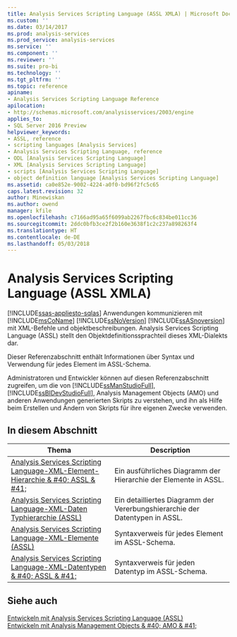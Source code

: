 ```yaml
---
title: Analysis Services Scripting Language (ASSL XMLA) | Microsoft Docs
ms.custom: ''
ms.date: 03/14/2017
ms.prod: analysis-services
ms.prod_service: analysis-services
ms.service: ''
ms.component: ''
ms.reviewer: ''
ms.suite: pro-bi
ms.technology: ''
ms.tgt_pltfrm: ''
ms.topic: reference
apiname:
- Analysis Services Scripting Language Reference
apilocation:
- http://schemas.microsoft.com/analysisservices/2003/engine
applies_to:
- SQL Server 2016 Preview
helpviewer_keywords:
- ASSL, reference
- scripting languages [Analysis Services]
- Analysis Services Scripting Language, reference
- ODL [Analysis Services Scripting Language]
- XML [Analysis Services Scripting Language]
- scripts [Analysis Services Scripting Language]
- object definition language [Analysis Services Scripting Language]
ms.assetid: ca0e852e-9002-4224-a0f0-bd96f2fc5c65
caps.latest.revision: 32
author: Minewiskan
ms.author: owend
manager: kfile
ms.openlocfilehash: c7166ad95a65f6099ab2267fbc6c834be011cc36
ms.sourcegitcommit: 2ddc0bfb3ce2f2b160e3638f1c2c237a898263f4
ms.translationtype: HT
ms.contentlocale: de-DE
ms.lasthandoff: 05/03/2018
---
```

# <a name="analysis-services-scripting-language-assl-for-xmla"></a>Analysis Services Scripting Language (ASSL XMLA)
[!INCLUDE[ssas-appliesto-sqlas](../../includes/ssas-appliesto-sqlas.md)]
  Anwendungen kommunizieren mit [!INCLUDE[msCoName](../../includes/msconame-md.md)] [!INCLUDE[ssNoVersion](../../includes/ssnoversion-md.md)] [!INCLUDE[ssASnoversion](../../includes/ssasnoversion-md.md)] mit XML-Befehle und objektbeschreibungen. Analysis Services Scripting Language (ASSL) stellt den Objektdefinitionssprachteil dieses XML-Dialekts dar.  
  
 Dieser Referenzabschnitt enthält Informationen über Syntax und Verwendung für jedes Element im ASSL-Schema.  
  
 Administratoren und Entwickler können auf diesen Referenzabschnitt zugreifen, um die von [!INCLUDE[ssManStudioFull](../../includes/ssmanstudiofull-md.md)], [!INCLUDE[ssBIDevStudioFull](../../includes/ssbidevstudiofull-md.md)], Analysis Management Objects (AMO) und anderen Anwendungen generierten Skripts zu verstehen, und ihn als Hilfe beim Erstellen und Ändern von Skripts für ihre eigenen Zwecke verwenden.  
  
## <a name="in-this-section"></a>In diesem Abschnitt  
  
|Thema|Description|  
|-----------|-----------------|  
|[Analysis Services Scripting Language-XML-Element-Hierarchie & #40; ASSL & #41;](../../analysis-services/scripting/analysis-services-scripting-language-xml-element-hierarchy-assl.md)|Ein ausführliches Diagramm der Hierarchie der Elemente in ASSL.|  
|[Analysis Services Scripting Language-XML-Daten Typhierarchie &#40;ASSL&#41;](../../analysis-services/scripting/analysis-services-scripting-language-xml-data-type-hierarchy-assl.md)|Ein detailliertes Diagramm der Vererbungshierarchie der Datentypen in ASSL.|  
|[Analysis Services Scripting Language-XML-Elemente &#40;ASSL&#41;](../../analysis-services/scripting/analysis-services-scripting-language-xml-elements-assl.md)|Syntaxverweis für jedes Element im ASSL-Schema.|  
|[Analysis Services Scripting Language-XML-Datentypen & #40; ASSL & #41;](../../analysis-services/scripting/data-type/analysis-services-scripting-language-xml-data-types-assl.md)|Syntaxverweis für jeden Datentyp im ASSL-Schema.|  
  
## <a name="see-also"></a>Siehe auch  
 [Entwickeln mit Analysis Services Scripting Language &#40;ASSL&#41;](../../analysis-services/multidimensional-models/scripting-language-assl/developing-with-analysis-services-scripting-language-assl.md)   
 [Entwickeln mit Analysis Management Objects & #40; AMO & #41;](../../analysis-services/multidimensional-models/analysis-management-objects/developing-with-analysis-management-objects-amo.md)  
  
  

